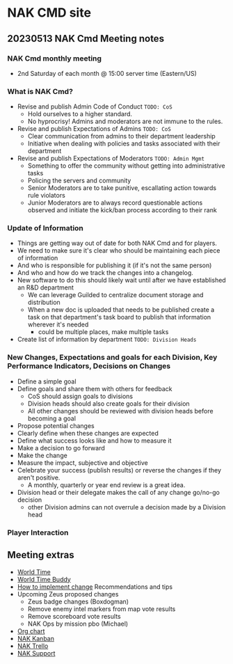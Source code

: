 # NAK CMD site

## 20230513 NAK Cmd Meeting notes

### NAK Cmd monthly meeting
  * 2nd Saturday of each month @ 15:00 server time (Eastern/US)

### What is NAK Cmd?
  * Revise and publish Admin Code of Conduct ``TODO: CoS``
    * Hold ourselves to a higher standard.
    * No hyprocrisy!  Admins and moderators are not immune to the rules.
  * Revise and publish Expectations of Admins ``TODO: CoS``
    * Clear communication from admins to their department leadership
    * Initiative when dealing with policies and tasks associated with their department
  * Revise and publish Expectations of Moderators ``TODO: Admin Mgmt``
    * Something to offer the community without getting into administrative tasks
    * Policing the servers and community
    * Senior Moderators are to take punitive, escallating action towards rule violators
    * Junior Moderators are to always record questionable actions observed and initiate the kick/ban process according to their rank

### Update of Information
  * Things are getting way out of date for both NAK Cmd and for players.
  * We need to make sure it's clear who should be maintaining each piece of information
  * And who is responsible for publishing it (if it's not the same person)
  * And who and how do we track the changes into a changelog.
  * New software to do this should likely wait until after we have established an R&D department
    * We can leverage Guilded to centralize document storage and distribution 
    * When a new doc is uploaded that needs to be published create a task on that department's task board to publish that information wherever it's needed
      * could be multiple places, make multiple tasks
  * Create list of information by department ``TODO: Division Heads``

### New Changes, Expectations and goals for each Division, Key Performance Indicators, Decisions on Changes
  * Define a simple goal
  * Define goals and share them with others for feedback
    * CoS should assign goals to divisions
    * Division heads should also create goals for their division
    * All other changes should be reviewed with division heads before becoming a goal
  * Propose potential changes
  * Clearly define when these changes are expected 
  * Define what success looks like and how to measure it
  * Make a decision to go forward
  * Make the change
  * Measure the impact, subjective and objective
  * Celebrate your success (publish results) or reverse the changes if they aren't positive.
    * A monthly, quarterly or year end review is a great idea.
  * Division head or their delegate makes the call of any change go/no-go decision
    * other Division admins can not overrule a decision made by a Division head

### Player Interaction




## Meeting extras
* [World Time](https://i.imgur.com/8Hai7B1.png)
* [World Time Buddy](https://worldtimebuddy.com)
* [How to implement change](Change.md) Recommendations and tips
* Upcoming Zeus proposed changes
  * Zeus badge changes (Boxdogman)
  * Remove enemy intel markers from map vote results
  * Remove scoreboard vote results
  * NAK Ops by mission pbo (Michael)
* [Org chart](NakOrgChart.pdf)
* [NAK Kanban](https://kanbanflow.com/board/e3MCGCe)
* [NAK Trello](https://trello.com/b/Y9nLfUZF/project-nakanniversary)
* [NAK Support](https://i.ibb.co/0VGcJ2J/NAK-Support.png)
